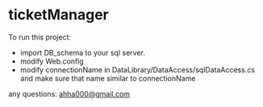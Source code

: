 # ticketManager

To run this project:
- import DB_schema to your sql server.
- modify Web.config <connectionStrings>
- modify connectionName in DataLibrary/DataAccess/sqlDataAccess.cs and make sure that <connectionStrings> name similar to connectionName

any questions:
ahha000@gmail.com
